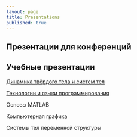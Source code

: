 ```yaml
---
layout: page
title: Presentations
published: true
---
```


## Презентации для конференций


## Учебные презентации

[Динамика твёрдого тела и систем тел](multibody.md)

[Технологии и языки программирования](python.md)

Основы MATLAB

Компьютерная графика

Системы тел переменной структуры
